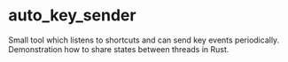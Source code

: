 # auto_key_sender
Small tool which listens to shortcuts and can send key events periodically. Demonstration how to share states between threads in Rust.
